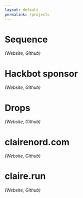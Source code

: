 ```yaml
---
layout: default
permalink: /projects
---
```


# Sequence
_(Website, Github)_

# Hackbot sponsor
_(Website, Github)_

# Drops
_(Website, Github)_


# clairenord.com
_(Website, Github)_


# claire.run
_(Website, Github)_

